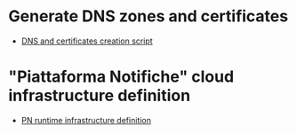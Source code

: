 # Generate DNS zones and certificates 
- [DNS and certificates creation script](scripts/dns-zone-and-server-certificates/)


# "Piattaforma Notifiche" cloud infrastructure definition
- [PN runtime infrastructure definition](runtime-infra/)



